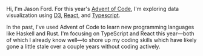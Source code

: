 Hi, I'm Jason Ford. For this year's [Advent of Code](https://adventofcode.com/), I'm exploring data visualization using [D3](https://d3js.org/), [React](https://react.dev/), and [Typescript](https://www.typescriptlang.org/).

In the past, I've used Advent of Code to learn new programming languages like Haskell and Rust. I'm focusing on TypeScript and React this year—both of which I already know well—to shore up my coding skills which have likely gone a little stale over a couple years without coding actively.

